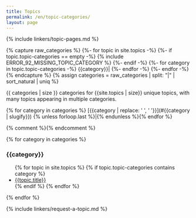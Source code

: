 ```yaml
---
title: Topics
permalink: /en/topic-categories/
layout: page
---
```

{% include linkers/topic-pages.md %}

{% capture raw_categories %}
{%- for topic in site.topics -%}
  {%- if topic.topic-categories == empty -%}
    {% include ERROR_92_MISSING_TOPIC_CATEGORY %}
  {%- endif -%}
  {%- for category in topic.topic-categories -%}
    {{category}}|
  {%- endfor -%}
{%- endfor -%}
{% endcapture %}
{% assign categories = raw_categories | split: "|" | sort_natural | uniq %}

<div class="center" markdown="1">

{{ categories | size }} categories for {{site.topics | size}} unique
topics, with many topics appearing in multiple categories.

{% for category in categories %} [{{category | replace: ' ', '&nbsp;'}}](#{{category | slugify}})&nbsp;{% unless forloop.last %}\|{% endunless %}{% endfor %}
</div>

<div>{% comment %}<!-- enclosing in a div forces this to be interpreted
as HTML rather than Markdown so indentation over 4 characters doesn't
produce code blocks -->{% endcomment %}

{% for category in categories %}
  <h3 id="{{category | slugify}}">{{category}}</h3>
  <ul>
  {% for topic in site.topics %}
    {% if topic.topic-categories contains category %}
      <li><a href="{{topic.url}}">{{topic.title}}</a></li>
    {% endif %}
  {% endfor %}
  </ul>
{% endfor %}

</div>

{% include linkers/request-a-topic.md %}
